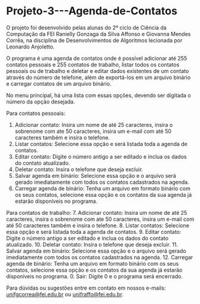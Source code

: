 # Projeto-3---Agenda-de-Contatos
O projeto foi desenvolvido pelas alunas do 2º ciclo de Ciência da Computação da FEI Ranielly Gonzaga da Silva Affonso e Giovanna Mendes Corrêa, na disciplina de Desenvolvimentos de Algoritmos lecionada por Leonardo Anjoletto.

O programa é uma agenda de contatos onde é possível adicionar até 255 contatos pessoais e 255 contatos de trabalho, listar todos os contatos pessoais ou de trabalho e deletar e editar dados existentes de um contato através do número de telefone, além de exportá-los em um arquivo binário e carregar contatos de um arquivo binário.

No menu principal, há uma lista com essas opções, devendo ser digitada o número da opção desejada.

Para contatos pessoais:
1. Adicionar contato: Insira um nome de até 25 caracteres, insira o sobrenome com ate 50 caracteres, insira um e-mail com até 50 caracteres também e insira o telefone.
2. Listar contatos: Selecione essa opção e será listada toda a agenda de contatos.
3. Editar contato: Digite o número antigo a ser editado e inclua os dados do contato atualizado.
4. Deletar contato: Insira o telefone que deseja excluir.
5. Salvar agenda em binário:  Selecione essa opção e o arquivo será gerado imediatamente com todos os contatos cadastrados na agenda.
6. Carregar agenda de binário: Tenha um arquivo em formato binário com os seus contatos, selecione essa opção e os contatos da sua agenda já estarão disponíveis no programa.

Para contatos de trabalho:
7. Adicionar contato: Insira um nome de até 25 caracteres, insira o sobrenome com ate 50 caracteres, insira um e-mail com até 50 caracteres também e insira o telefone.
8. Listar contatos: Selecione essa opção e será listada toda a agenda de contatos.
9. Editar contato: Digite o número antigo a ser editado e inclua os dados do contato atualizado.
10. Deletar contato: Insira o telefone que deseja excluir.
11. Salvar agenda em binário:  Selecione essa opção e o arquivo será gerado imediatamente com todos os contatos cadastrados na agenda.
12. Carregar agenda de binário: Tenha um arquivo em formato binário com os seus contatos, selecione essa opção e os contatos da sua agenda já estarão disponíveis no programa.
0. Sair: Digite 0 e o programa será encerrado.

Para dúvidas ou sugestões entre em contato em nossos e-mails: unifgcorrea@fei.edu.br ou unifraffo@fei.edu.br.
